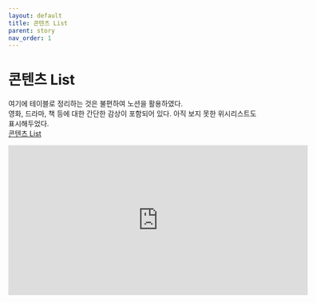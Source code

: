 ```yaml
---
layout: default
title: 콘텐츠 List
parent: story
nav_order: 1
---
```


# 콘텐츠 List

여기에 테이블로 정리하는 것은 불편하여 노션을 활용하였다.<br>영화, 드라마, 책 등에 대한 간단한 감상이 포함되어 있다. 아직 보지 못한 위시리스트도 표시해두었다.<br>
[콘텐츠 List](https://www.notion.so/5e7b4817e5b946f39d4fb82378f3f1e1?v=82230f75cafc4d31981948ffd6591679)
<br>

<iframe src="https://www.notion.so/5e7b4817e5b946f39d4fb82378f3f1e1?v=82230f75cafc4d31981948ffd6591679" frameborder="0" width="600" height="300" scrolling="yes" marginwidth="0" marginheight="0"></iframe>
